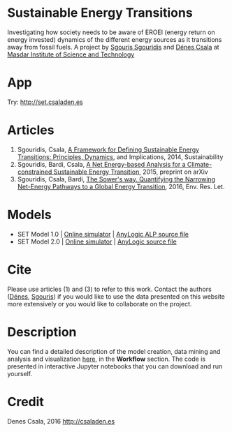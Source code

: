 Sustainable Energy Transitions
===
Investigating how society needs to be aware of EROEI (energy return on energy invested) dynamics of the different energy sources as it transitions away from fossil fuels.  A project by [Sgouris Sgouridis](http://www.ssgouridis.org/) and [Dénes Csala](http://www.csaladen.es/) at [Masdar Institute of Science and Technology](http://www.masdar.ac.ae/)

# App
Try: http://set.csaladen.es

# Articles
1. Sgouridis, Csala, [A Framework for Defining Sustainable Energy Transitions: Principles, Dynamics](http://www.mdpi.com/2071-1050/6/5/2601), and Implications, 2014, Sustainability
2. Sgouridis, Bardi, Csala, [A Net Energy-based Analysis for a Climate-constrained Sustainable Energy Transition](http://arxiv.org/abs/1503.06832), 2015, preprint on arXiv
3. Sgouridis, Csala, Bardi, [The Sower's way. Quantifying the Narrowing Net-Energy Pathways to a Global Energy Transition](http://iopscience.iop.org/article/10.1088/1748-9326/11/9/094009), 2016, Env. Res. Let.

# Models
- SET Model 1.0 | [Online simulator](http://set.csaladen.es/set.html) | [AnyLogic ALP source file](http://set.csaladen.es/models/set.zip)
- SET Model 2.0 | [Online simulator](http://set.csaladen.es/set2.html) | [AnyLogic source file](http://set.csaladen.es/models/set2.zip)

# Cite
Please use articles (1) and (3) to refer to this work. Contact the authors ([Dénes](d.csala@lancaster.ac.ae), [Sgouris](ssgouridis@masdar.ac.ae)) if you would like to use the data presented on this website more extensively or you would like to collaborate on the project.

# Description
You can find a detailed description of the model creation, data mining and analysis and visualization [here](http://set.csaladen.es/#&description), in the __Workflow__ section. The code is presented in interactive Jupyter notebooks that you can download and run yourself.

# Credit
Denes Csala, 2016
http://csaladen.es
